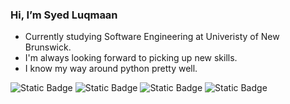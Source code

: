 ### Hi, I’m Syed Luqmaan

- Currently studying Software Engineering at Univeristy of New Brunswick. <br />
- I'm always looking forward to picking up new skills. <br />
- I know my way around python pretty well. <br />

![Static Badge](https://img.shields.io/badge/Python-F1F2EE?style=for-the-badge) 
![Static Badge](https://img.shields.io/badge/JAVA-F1F2EE?style=for-the-badge)
![Static Badge](https://img.shields.io/badge/Pandas-F1F2EE?style=for-the-badge)
![Static Badge](https://img.shields.io/badge/MatPlotLib-F1F2EE?style=for-the-badge)





